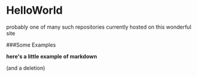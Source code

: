 # HelloWorld
probably one of many such repositories currently hosted on this wonderful site

###Some Examples

**here's a little example of markdown**

(and a deletion)

